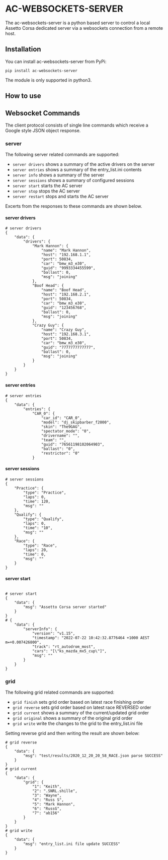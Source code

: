 # AC-WEBSOCKETS-SERVER

The ac-websockets-server is a python based server to control a local Assetto Corsa dedicated server via a websockets connection from a remote host.

## Installation

You can install ac-websockets-server from PyPi:

```
pip install ac-websockets-server
```

The module is only supported in python3.

## How to use

## Websocket Commands

The client protocol consists of single line commands which receive a Google style JSON object response.

### server
The following server related commands are supported:

- `server drivers`  shows a summary of the active drivers on the server
- `server entries`  shows a summary of the entry_list.ini contents
- `server info`  shows a summary of the server
- `server sessions`  shows a summary of configured sessions
- `server start` starts the AC server
- `server stop`  stops the AC server
- `server restart`   stops and starts the AC server

Excerts from the responses to these commands are shown below.

#### server drivers

```
# server drivers
{
    "data": {
        "drivers": {
            "Mark Hannon": {
                "name": "Mark Hannon",
                "host": "192.168.1.1",
                "port": 50834,
                "car": "bmw_m3_e30",
                "guid": "9993334455599",
                "ballast": 0,
                "msg": "joining"
            },
            "Boof Head": {
                "name": "Boof Head",
                "host": "192.168.2.1",
                "port": 50834,
                "car": "bmw_m3_e30",
                "guid": "123456768",
                "ballast": 0,
                "msg": "joining"
            },
            "Crazy Guy": {
                "name": "Crazy Guy",
                "host": "192.168.3.1",
                "port": 50834,
                "car": "bmw_m3_e30",
                "guid": "7777777777777",
                "ballast": 0,
                "msg": "joining"
            }
        }
    }
}
```
#### server entries

```
# server entries
{
    "data": {
        "entries": {
            "CAR_0": {
                "car_id": "CAR_0",
                "model": "dj_skipbarber_f2000",
                "skin": "The9GAG",
                "spectator_mode": "0",
                "drivername": "",
                "team": "",
                "guid": "76561198102064903",
                "ballast": "0",
                "restrictor": "0"
            }
```
#### server sessions

```
# server sessions
{
    "Practice": {
        "type": "Practice",
        "laps": 0,
        "time": 120,
        "msg": ""
    },
    "Qualify": {
        "type": "Qualify",
        "laps": 0,
        "time": "10",
        "msg": ""
    },
    "Race": {
        "type": "Race",
        "laps": 20,
        "time": 0,
        "msg": ""
    }
}
```
#### server start
```

# server start
{
    "data": {
        "msg": "Assetto Corsa server started"
    }
}
# {
    "data": {
        "serverInfo": {
            "version": "v1.15",
            "timestamp": "2022-07-22 10:42:32.8776464 +1000 AEST m=+0.007426800",
            "track": "rt_autodrom_most",
            "cars": "[\"ks_mazda_mx5_cup\"]",
            "msg": ""
        }
    }
}
```
### grid

The following grid related commands are supported:

- `grid finish`  sets grid order based on latest race finishing order
- `grid reverse`  sets grid order based on latest race REVERSED order
- `grid current`  shows a summary of the current/updated grid order
- `grid original`  shows a summary of the original grid order
- `grid write` write the changes to the grid to the entry_list.ini file


Setting reverse grid and then writing the result are shown below:

```
# grid reverse
{
    "data": {
        "msg": "test/results/2020_12_20_20_58_RACE.json parse SUCCESS"
    }
}
# grid current
{
    "data": {
        "grid": {
            "1": "Keith",
            "2": ".SNRL.shille",
            "3": "Wayne",
            "4": "Russ S",
            "5": "Mark Hannon",
            "6": "RussG",
            "7": "ab156"
        }
    }
}
# grid write
{
    "data": {
        "msg": "entry_list.ini file update SUCCESS"
    }
}
```




